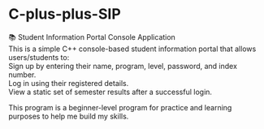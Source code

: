# C-plus-plus-SIP

📚 Student Information Portal Console Application<br/>
This is a simple C++ console-based student information portal that allows users/students to:<br/>
  Sign up by entering their name, program, level, password, and index number.<br/>
  Log in using their registered details.<br/>
  View a static set of semester results after a successful login.<br/>
  
This program is a beginner-level program for practice and learning purposes to help me build my skills.
